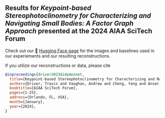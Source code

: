 ## Results for *Keypoint-based Stereophotoclinometry for Characterizing and Navigating Small Bodies: A Factor Graph Approach* presented at the 2024 AIAA SciTech Forum

Check out our 🤗 [Hugging Face page](https://huggingface.co/datasets/travisdriver/spc-factor-results) for the images and baselines used in our experiements and our resulting reconstructions. 

If you utilize our reconstructions or data, please cite

```bibtex
@inproceedings{driver2023didymosnet,
  title={Keypoint-based Stereophotoclinometry for Characterizing and Navigating Small Bodies: A Factor Graph Approach},
  author={Driver, Travis and Vaughan, Andrew and Cheng, Yang and Ansar, Adnan and Christian, John and Tsiotras, Panagiotis},
  booktitle={AIAA SciTech Forum}, 
  pages={1-25},
  address={Orlando, FL, USA},
  month={January},
  year={2024},
}
```
